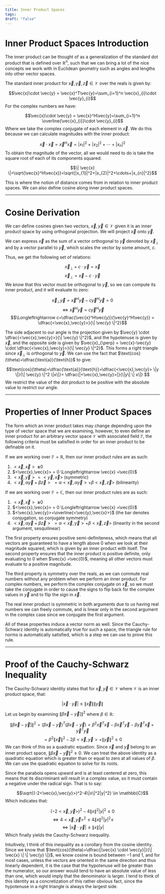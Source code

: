 ```yaml
---
title: Inner Product Spaces
tags: 
draft: "false"
---
```

# Inner Product Spaces Introduction 

The inner product can be thought of as a generalization of the standard dot product that is defined over $\mathbb{R}^n$, such that we can bring a lot of the nice concepts we work with in Euclidean geometry such as angles and lengths into other vector spaces. 

The standard inner product for $\vec{x},\vec{y},\vec{z} \in \mathcal{V}$ over the reals is given by: 

$$\vec{x}\cdot \vec{y} = \vec{x}^T\vec{y}=\sum_{i=1}^n \vec{x}_{i}\cdot \vec{y}_{i}$$
For the complex numbers we have:

$$\vec{x}\cdot \vec{y} = \vec{x}^H\vec{y}=\sum_{i=1}^n \overline{\vec{x}_{i}}\cdot \vec{y}_{i}$$
Where we take the complex conjugate of each element in $\vec{x}$. We do this because we can calculate magnitudes with the inner product:

$$\vec{x} \cdot \vec{x }=\vec{x}^H\vec{x}=|x_{1}|^2+|x_{2}|^2+\cdots+|x_{n}|^2$$
To obtain the magnitude of the vector, all we would need to do is take the square root of each of its components squared: 

$$\| \vec{x} \|=\sqrt{\vec{x}^H\vec{x}}=\sqrt{|x_{1}|^2+|x_{2}|^2+\cdots+|x_{n}|^2}$$

This is where the notion of distance comes from in relation to inner product spaces. We can also define cosine along inner product spaces. 

---
# Cosine Derivation 

We can define cosines given two vectors, $\vec{x},\vec{y} \in \mathcal{V}$ given it is an inner product space by using orthogonal projection. We will project $\vec{x}$ onto $\vec{y}$. 

We can express $\vec{x}$ as the sum of a vector orthogonal to $\vec{y}$ denoted by $\vec{x}_{\perp}$ and by a vector parallel to $\vec{y}$, which scales the vector by some amount, $c$. 

Thus, we get the following set of relations: 

$$\vec{x}_{\perp}+c \cdot \vec{y}=\vec{x}$$
$$\vec{x}_{\perp}=\vec{x}-c\cdot \vec{y}$$
We know that this vector must be orthogonal to $\vec{y}$, so we can compute its inner product, and it will evaluate to zero: 

$$\vec{x}_{\perp}\vec{y}=\vec{x}^H\vec{y}-c\vec{y}^H\vec{y}=0$$
$$\Longleftrightarrow \vec{x}^H\vec{y}=c\vec{y}^H\vec{y}$$
$$\Longleftrightarrow c=\dfrac{\vec{x}^H\vec{y}}{\vec{y}^H\vec{y}} = \dfrac{<\vec{x},\vec{y}>}{\| \vec{y} \|^2}$$

The side adjacent to our angle is the projection given by $\vec{y} \cdot \dfrac{<\vec{x},\vec{y}>}{\| \vec{y} \|^2}$, and the hypotenuse is given by $\vec{x}$, and the opposite side is given by $\vec{x}_{\perp} = \vec{x}-\vec{y} \cdot \dfrac{<\vec{x},\vec{y}>}{\| \vec{y} \|^2}$. This forms a right triangle since $\vec{x}_{\perp}$ is orthogonal to $\vec{y}$. We can use the fact that $\text{cos}(\theta)=\dfrac{\text{a}}{\text{h}}$ to give: 

$$\text{cos}(\theta)=\dfrac{\text{a}}{\text{h}}=\dfrac{<\vec{x},\vec{y}> \|y \|}{\| \vec{y} \|^2 \|x\|}= \dfrac{|<\vec{x},\vec{y}>|}{\|y\| \| x\|} $$
We restrict the value of the dot product to be positive with the absolute value to restrict our angle. 

---
# Properties of Inner Product Spaces 

The form which an inner product takes may change depending upon the type of vector space that we are examining, however, to even define an inner product for an arbitrary vector space $\mathcal{V}$ with associated field $\mathbb{F}$, the following criteria must be satisfied in order for an inner product to be definable on it. 

If we are working over $\mathbb{F}=\mathbb{R}$, then our inner product rules are as such: 
1. $<\vec{x},\vec{x}> \text{ } \mathbf{\geq}  0$
2. $<\vec{x},\vec{x}> = 0 \Longleftrightarrow \vec{x} =\vec{0}$
3. $<\vec{x},\vec{y}>={<\vec{y},\vec{x}>}$ (symmetric)
4. $<\vec{x},\alpha\vec{y}+\beta\vec{z}> \text{ } = \alpha <\vec{x},\alpha\vec{y}> + \beta<\vec{x},\vec{z}>$ (bilinearity)

If we are working over $\mathbb{F}=\mathbb{C}$, then our inner product rules are as such: 

1. $<\vec{x},\vec{x}> \text{ } \mathbf{\geq}  0$
2. $<\vec{x},\vec{x}> = 0 \Longleftrightarrow \vec{x} =\vec{0}$
3. $<\vec{x},\vec{y}>=\overline{<\vec{y},\vec{x}>}$ (the bar denotes conjugation, so conjugate symmetry)
4. $<\vec{x},\alpha\vec{y}+\beta\vec{z}> \text{ } = \alpha <\vec{x},\vec{y}> + \beta<\vec{x},\vec{z}>$ (linearity in the second argument, sesquilinear)

The first property ensures positive semi-definiteness, which means that all vectors are guaranteed to have a length above $0$ when we look at their magnitude squared, which is given by an inner product with itself. The second property ensures that the inner product is positive definite, only evaluating to $0$ when $\vec{x} =\vec{0}$, meaning all other vectors must evaluate to a positive magnitude. 

The third property is symmetry over the reals, as we can commute real numbers without any problem when we perform an inner product. For complex numbers, we perform the complex conjugate on $\vec{x}$, so we must take the conjugate in order to cause the signs to flip back for the complex values in $\vec{y}$ and to flip the sign in $\vec{x}$. 

The real inner product is symmetric in both arguments due to us having real numbers we can freely commute, and is linear only in the second argument in the complex case since we conjugate the first argument. 

All of these properties induce a vector norm as well. Since the Cauchy-Schwarz identity is automatically true for such a space, the triangle rule for norms is automatically satisfied, which is a step we can use to prove this rule.  

---
# Proof of the Cauchy-Schwarz Inequality 

The Cauchy-Schwarz identity states that for $\vec{x},\vec{y} \in \mathcal{V}$ where $\mathcal{V}$ is an inner product space, that: 

$$|\vec{x}\cdot \vec{y}| \leq \| \vec{x} \| \| \vec{y} \|$$

Let us begin by examining $\| \beta \vec{x} - \vec{y}] \|^2$ where $\beta \in \mathbb{R}$:

$$\| \beta \vec{x} - \vec{y}] \|^2=(\beta\vec{x}-\vec{y})^T(\beta\vec{x}-\vec{y})=\beta^2\vec{x}^T\vec{x}-\beta\vec{x}^T\vec{y}-\beta\vec{y}^T\vec{x}+\vec{y}^T\vec{y}$$
$$=\beta^2\|\vec{x}\|^2-2\beta<\vec{x},\vec{y}>+\| \vec{y} \|^2 \geq 0$$
We can think of this as a quadratic equation. Since $\vec{x}$ and $\vec{y}$ belong to an inner product space, $\| \beta \vec{x} - \vec{y }\| ^2 \geq 0$. We can treat the above identity as a quadratic equation which is greater than or equal to zero at all values of $\beta$. We can use the quadratic equation to solve for its roots. 

Since the parabola opens upward and is at least centered at zero, this means that its discriminant will result in a complex value, so it must contain a negative under the radical sign. That is to say: 

$$\sqrt{(-2<\vec{x},\vec{y}>)^2-4\|x\|^2|y|^2} \in \mathbb{C}$$
Which indicates that:

$$(-2<\vec{x},\vec{y}>)^2-4\|x\|^2|y|^2\leq 0$$
$$ \Longleftrightarrow 4<\vec{x},\vec{y}>^2 \leq 4\|x\|^2|y|^2\leq $$
$$\Longleftrightarrow |\vec{x} \cdot \vec{y}| \leq \|x\||y| $$
Which finally yields the Cauchy-Schwarz inequality. 

Intuitively, I think of this inequality as a corollary from the cosine identity. Since we know that $\text{cos}(\theta)=\dfrac{|\vec{x} \cdot \vec{y}|}{\| \vec{x} \| \| \vec{y} \|}$, we know cosine is bound between $-1$ and $1$, and for most cases, unless the vectors are oriented in the same direction and thus linearly dependent, it is the case that the hypotenuse will be greater than the numerator, so our answer would tend to have an absolute value of less than one, which would imply that the denominator is larger. I tend to think of this identity as a concretization of this rather obvious fact, since the hypotenuse in a right triangle is always the largest side. 

